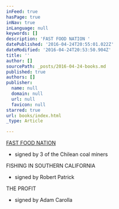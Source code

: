 ```yaml
---
inFeed: true
hasPage: true
inNav: true
inLanguage: null
keywords: []
description: 'FAST FOOD NATION '
datePublished: '2016-04-24T20:55:01.022Z'
dateModified: '2016-04-24T20:53:50.904Z'
title: ''
author: []
sourcePath: _posts/2016-04-24-books.md
published: true
authors: []
publisher:
  name: null
  domain: null
  url: null
  favicon: null
starred: true
url: books/index.html
_type: Article

---
```

[FAST FOOD NATION][0]

* signed by 3 of the Chilean coal miners

FISHING IN SOUTHERN CALIFORNIA

* signed by Robert Patrick

THE PROFIT

* signed by Adam Carolla

[0]: https://thegrid.ai/books-signed-by-people-who-didn-t-write-them/fast-food-nation/